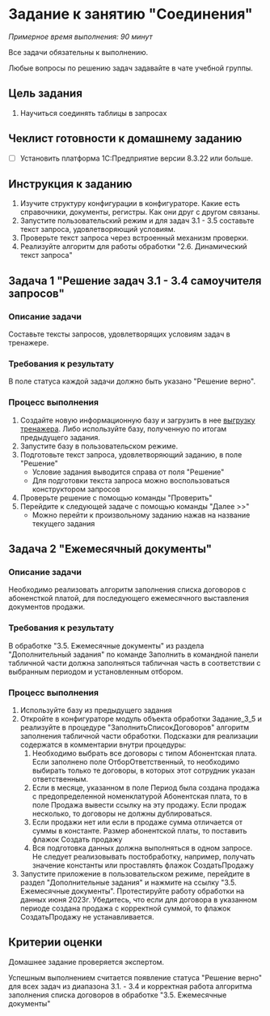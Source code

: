# Задание к занятию "Соединения"

*Примерное время выполнения: 90 минут*

Все задачи обязательны к выполнению.

Любые вопросы по решению задач задавайте в чате учебной группы.

## Цель задания

1. Научиться соединять таблицы в запросах

## Чеклист готовности к домашнему заданию

- [ ] Установить платформа 1С:Предприятие версии 8.3.22 или больше.

## Инструкция к заданию

1. Изучите структуру конфигурации в конфигураторе. Какие есть справочники, документы, регистры. Как они друг с другом связаны.
2. Запустите пользовательский режим и для задач 3.1 - 3.5 составьте текст запроса, удовлетворяющий условиям.
3. Проверьте текст запроса через встроенный механизм проверки.
4. Реализуйте алгоритм для работы обработки "2.6. Динамический текст запроса"

## Задача 1 "Решение задач 3.1 - 3.4 самоучителя запросов"

### Описание задачи
Составьте тексты запросов, удовлетворящих условиям задач в тренажере.

### Требования к результату
В поле статуса каждой задачи должно быть указано "Решение верно".

### Процесс выполнения
1. Создайте новую информационную базу и загрузить в нее [выгрузку тренажера](/simulator/queries.dt). Либо используйте базу, полученную по итогам предыдущего задания.
3. Запустите базу в пользовательском режиме.
4. Подготовьте текст запроса, удовлетворяющий заданию, в поле "Решение"
    - Условие задания выводится справа от поля "Решение"
    - Для подготовки текста запроса можно воспользоваться конструктором запросов
5. Проверьте решение с помощью команды "Проверить"
6. Перейдите к следующей задаче с помощью команды "Далее >>"
    - Можно перейти к произвольному заданию нажав на название текущего задания

## Задача 2 "Ежемесячный документы"

### Описание задачи
Необходимо реализовать алгоритм заполнения списка договоров с абоненсткой платой, для последующего ежемесячного выставления документов продажи.

### Требования к результату
В обработке "3.5. Ежемесячные документы" из раздела "Дополнительный задания" по команде Заполнить в командной панели табличной части должна заполняться табличная часть в соответствии с выбранным периодом и установленным отбором.

### Процесс выполнения
1. Используйте базу из предыдущего задания
2. Откройте в конфигураторе модуль объекта обработки Задание_3_5 и реализуйте в процедуре "ЗаполнитьСписокДоговоров" алгоритм заполнения табличной части обработки. Подсказки для реализации содержатся в комментарии внутри процедуры:
	1. Необходимо выбрать все договоры с типом Абонентская плата. Если заполнено поле ОтборОтветственный, то необходимо выбирать только те договоры, в которых этот сотрудник указан ответственным.
	2. Если в месяце, указанном в поле Период была создана продажа с предопределенной номенклатурой Абонентская плата, то в поле Продажа вывести ссылку на эту продажу. Если продаж несколько, то договоры не должны дублироваться.
	3. Если продажи нет или если в продаже сумма отличается от суммы в константе. Размер абонентской платы, то поставить флажок Создать продажу
	4. Вся подготовка данных должна выполняться в одном запросе. Не следует реализовывать постобработку, например, получать значение константы или проставлять флажок СоздатьПродажу
3. Запустите приложение в пользовательском режиме, перейдите в раздел "Дополнительные задания" и нажмите на ссылку "3.5. Ежемесячные документы". Протестируйте работу обработки на данных июня 2023г. Убедитесь, что если для договора в указанном периоде создана продажа с корректной суммой, то флажок СоздатьПродажу не устанавливается.

## Критерии оценки

Домашнее задание проверяется экспертом.

Успешным выполнением считается появление статуса "Решение верно" для всех задач из диапазона 3.1. - 3.4 и корректная работа алгоритма заполнения списка договоров в обработке "3.5. Ежемесячные документы"

